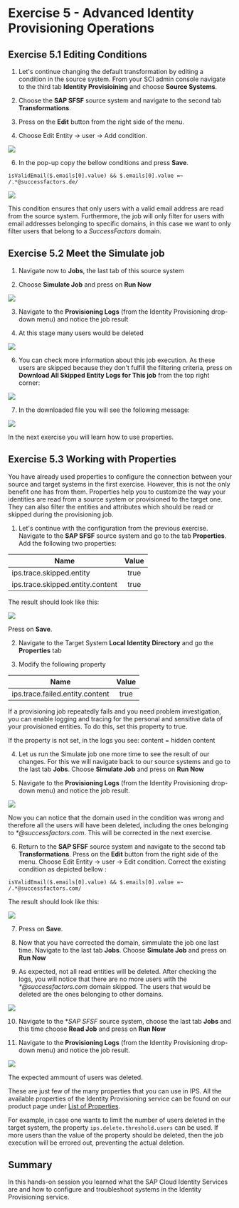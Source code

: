 # Exercise 5 - Advanced Identity Provisioning Operations

## Exercise 5.1 Editing Conditions 

1. Let's continue changing the default transformation by editing a condition in the source system. From your SCI admin console navigate to the third tab **Identity Provisioining** and choose **Source Systems**.
   
2. Choose the **SAP SFSF** source system  and navigate to the second tab **Transformations**.
   
3. Press on the **Edit** button from the right side of the menu.

4. Choose Edit Entity -> user -> Add condition.
   
<img src="/exercises/ex5/images/511.png">

6. In the pop-up copy the bellow conditions and press **Save**.

```
isValidEmail($.emails[0].value) && $.emails[0].value =~ /.*@successfactors.de/ 
```
<img src="/exercises/ex5/images/521.png">

This condition ensures that only users with a valid email address are read from the source system. Furthermore, the job will only filter for users with email addresses belonging to specific domains, in this case we want to only filter users that belong to a _SuccessFactors_ domain.

## Exercise 5.2 Meet the Simulate job

1. Navigate now to **Jobs**, the last tab of this source system
   
2. Choose **Simulate Job** and press on **Run Now**

<img src="/exercises/ex5/images/522.png">
   
3. Navigate to the **Provisioning Logs** (from the Identity Provisioning drop-down menu) and notice the job result
   
4. At this stage many users would be deleted
<img src="/exercises/ex5/images/523.png">

6. You can check more information about this job execution. As these users are skipped because they don't fulfill the filtering criteria, press on **Download All Skipped Entity Logs for This job** from the top right corner: 

<img src="/exercises/ex5/images/526.png">

7. In the downloaded file you will see the following message:
   
<img src="/exercises/ex5/images/524.png">

In the next exercise you will learn how to use properties.

## Exercise 5.3 Working with Properties

You have already used properties to configure the connection between your source and target systems in the first exercise. However, this is not the only benefit one has from them. Properties help you to customize the way your identities are read from a source system or provisioned to the target one. They can also filter the entities and attributes which should be read or skipped during the provisioning job. 

1. Let's continue with the configuration from the previous exercise. Navigate to the **SAP SFSF** source system and go to the tab **Properties**. Add the following two properties:

| Name         |Value | 
|--------------|:-----:|
|ips.trace.skipped.entity |true|  
|ips.trace.skipped.entity.content |true|  

The result should look like this: 

<img src="/exercises/ex5/images/531.png">

Press on **Save**. 

2. Navigate to the Target System **Local Identity Directory** and go the **Properties** tab

3. Modify the following property

| Name         |Value | 
|--------------|:-----:|
|ips.trace.failed.entity.content |true|  


If a provisioning job repeatedly fails and you need problem investigation, you can enable logging and tracing for the personal and sensitive data of your provisioned entities. To do this, set this property to true.

If the property is not set, in the logs you see: content = hidden content


4. Let us run the Simulate job one more time to see the result of our changes. For this we will navigate back to our source systems  and go to the last tab **Jobs**. Choose **Simulate Job** and press on **Run Now**
   
5. Navigate to the **Provisioning Logs** (from the Identity Provisioning drop-down menu) and notice the job result.
   
<img src="/exercises/ex5/images/534.png">

Now you can notice that the domain used in the condition was wrong and therefore all the users will have been deleted, including the ones belonging to _*@successfactors.com_. This will be corrected in the next exercise. 

6. Return to the  **SAP SFSF** source system  and navigate to the second tab **Transformations**. Press on the **Edit** button from the right side of the menu. Choose Edit Entity -> user -> Edit condition.  Correct the existing condition as depicted bellow : 
   
```
isValidEmail($.emails[0].value) && $.emails[0].value =~ /.*@successfactors.com/ 
```
The result should look like this:

<img src="/exercises/ex5/images/536.png">

7. Press on **Save**.
   
8. Now that you have corrected the domain, simmulate the job one last time.  Navigate to the last tab **Jobs**. Choose **Simulate Job** and press on **Run Now**
   
9. As expected, not all read entities will be deleted. After checking the logs, you will notice that there are no more users with the  _*@successfactors.com_  domain skipped. The users that would be deleted are the ones belonging to other domains.

<img src="/exercises/ex5/images/539.png">
    
10.  Navigate to the **SAP SFSF* source system, choose the last tab **Jobs** and this time choose **Read Job** and press on **Run Now**
    
11.   Navigate to the **Provisioning Logs** (from the Identity Provisioning drop-down menu) and notice the job result.

<img src="/exercises/ex5/images/5311.png"> 

The expected ammount of users was deleted. 

These are just few of the many properties that you can use in IPS. All the available properties of the Identity Provisioning service can be found on our product page under [List of Properties](https://help.sap.com/docs/identity-provisioning/identity-provisioning/list-of-properties?locale=en-US&version=Cloud).

For example, in case one wants to limit the number of users deleted in the target system, the property `ips.delete.threshold.users` can be used. If more users than the value of the property should be deleted, then the job execution will be errored out, preventing the actual deletion. 

## Summary 
In this hands-on session you learned what the SAP Cloud Identity Services are and how to configure and troubleshoot systems in the Identity Provisioning service. 
